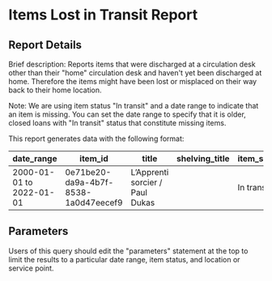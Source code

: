 # Items Lost in Transit Report

## Report Details

Brief description: Reports items that were discharged at a circulation desk other than their "home" circulation desk and haven't yet been discharged at home. Therefore the items might have been lost or misplaced on their way back to their home location.

Note: We are using item status "In transit" and a date range to indicate that an item is missing. You can set the date range to specify that it is older, closed loans with "In transit" status that constitute missing items. 

This report generates data with the following format:

| date\_range | item\_id | title | shelving\_title | item\_status | loan\_return\_date | checkout\_service\_point\_name | checkin\_service\_point\_name | in\_transit\_destination\_service\_point\_name | barcode | call\_number | enumeration | chronology | copy\_number | volume | holdings\_permanent\_location\_name | holdings\_temporary\_location\_name | current\_item\_permanent\_location\_name | current\_item\_temporary\_location\_name | current\_item\_effective\_location\_name | cataloged\_date | publication\_dates\_list | notes\_list | material\_type\_name | num\_loans | num\_renewals |
|---|---|---|---|---|---|---|---|---|---|---|---|---|---|---|---|---|---|---|---|---|---|---|---|---|---|
| 2000-01-01 to 2022-01-01 | 0e71be20-da9a-4b7f-8538-1a0d47eecef9 | L’Apprenti sorcier / Paul Dukas |  | In transit | 2021-01-07 11:39:07.472+00 | Online | Online | Circulation Desk -- Hallway | 1609984352676639732 |  |  |  |  |  | Main Library |  |  |  | Main Library |  |  |  | book | 1 | 0 |

## Parameters

Users of this query should edit the "parameters" statement at the top to limit the results to a particular date range, item status, and location or service point.
